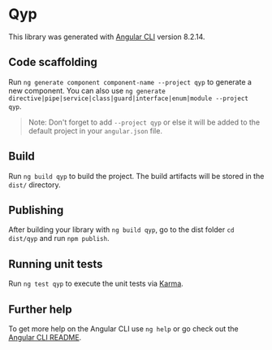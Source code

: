 # Qyp

This library was generated with [Angular CLI](https://github.com/angular/angular-cli) version 8.2.14.

## Code scaffolding

Run `ng generate component component-name --project qyp` to generate a new component. You can also use `ng generate directive|pipe|service|class|guard|interface|enum|module --project qyp`.
> Note: Don't forget to add `--project qyp` or else it will be added to the default project in your `angular.json` file. 

## Build

Run `ng build qyp` to build the project. The build artifacts will be stored in the `dist/` directory.

## Publishing

After building your library with `ng build qyp`, go to the dist folder `cd dist/qyp` and run `npm publish`.

## Running unit tests

Run `ng test qyp` to execute the unit tests via [Karma](https://karma-runner.github.io).

## Further help

To get more help on the Angular CLI use `ng help` or go check out the [Angular CLI README](https://github.com/angular/angular-cli/blob/master/README.md).
